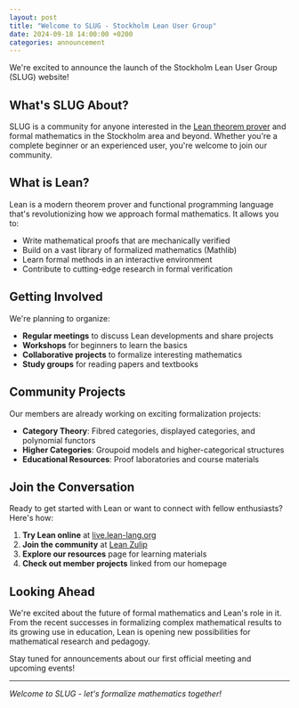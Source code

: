 ```yaml
---
layout: post
title: "Welcome to SLUG - Stockholm Lean User Group"
date: 2024-09-18 14:00:00 +0200
categories: announcement
---
```


We're excited to announce the launch of the Stockholm Lean User Group (SLUG) website!

## What's SLUG About?

SLUG is a community for anyone interested in the [Lean theorem prover](https://lean-lang.org/) and formal mathematics in the Stockholm area and beyond. Whether you're a complete beginner or an experienced user, you're welcome to join our community.

## What is Lean?

Lean is a modern theorem prover and functional programming language that's revolutionizing how we approach formal mathematics. It allows you to:

- Write mathematical proofs that are mechanically verified
- Build on a vast library of formalized mathematics (Mathlib)
- Learn formal methods in an interactive environment
- Contribute to cutting-edge research in formal verification

## Getting Involved

We're planning to organize:

- **Regular meetings** to discuss Lean developments and share projects
- **Workshops** for beginners to learn the basics
- **Collaborative projects** to formalize interesting mathematics
- **Study groups** for reading papers and textbooks

## Community Projects

Our members are already working on exciting formalization projects:

- **Category Theory**: Fibred categories, displayed categories, and polynomial functors
- **Higher Categories**: Groupoid models and higher-categorical structures  
- **Educational Resources**: Proof laboratories and course materials

## Join the Conversation

Ready to get started with Lean or want to connect with fellow enthusiasts? Here's how:

1. **Try Lean online** at [live.lean-lang.org](https://live.lean-lang.org/)
2. **Join the community** at [Lean Zulip](https://leanprover.zulipchat.com/)
3. **Explore our resources** page for learning materials
4. **Check out member projects** linked from our homepage

## Looking Ahead

We're excited about the future of formal mathematics and Lean's role in it. From the recent successes in formalizing complex mathematical results to its growing use in education, Lean is opening new possibilities for mathematical research and pedagogy.

Stay tuned for announcements about our first official meeting and upcoming events!

---

*Welcome to SLUG - let's formalize mathematics together!*